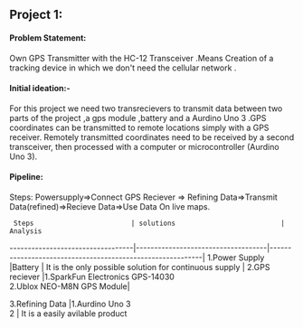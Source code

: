 
## Project 1:
 #### Problem Statement:
 Own GPS Transmitter with the HC-12 Transceiver .Means Creation of a tracking device in which we don't need the cellular network  .

 #### Initial ideation:-
 For this project we need two transrecievers  to transmit data between two parts of the project ,a gps module ,battery and a Aurdino Uno 3 .GPS coordinates can be transmitted to remote locations simply with a GPS receiver. Remotely transmitted coordinates need to be received by a second transceiver, then processed with a computer or microcontroller (Aurdino Uno 3).
 
 #### Pipeline:
Steps: Powersupply=>Connect GPS Reciever => Refining Data=>Transmit Data(refined)=>Recieve Data=>Use Data On live maps.
 
 
     Steps                        | solutions                          |              Analysis
----------------------------------|------------------------------------|-----------------------------------------------------------|
 1.Power Supply                  |Battery                             | It is the only possible solution for continuous supply    |
 2.GPS reciever                   |1.SparkFun Electronics GPS-14030<br>2.Ublox NEO-M8N GPS Module|

3.Refining Data                   |1.Aurdino Uno 3 <br> 2              | It is a easily avilable product 

